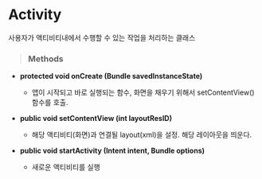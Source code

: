 # Activity
사용자가 액티비티내에서 수행할 수 있는 작업을 처리하는 클래스

> ### Methods
* **protected void onCreate (Bundle savedInstanceState)**
    - 앱이 시작되고 바로 실행되는 함수, 화면을 채우기 위해서 setContentView()함수를 호출.

* **public void setContentView (int layoutResID)**
    - 해당 액티비티(화면)과 연결될 layout(xml)을 설정. 해당 레이아웃을 띄운다.

* **public void startActivity (Intent intent, Bundle options)**
    - 새로운 액티비티를 실행